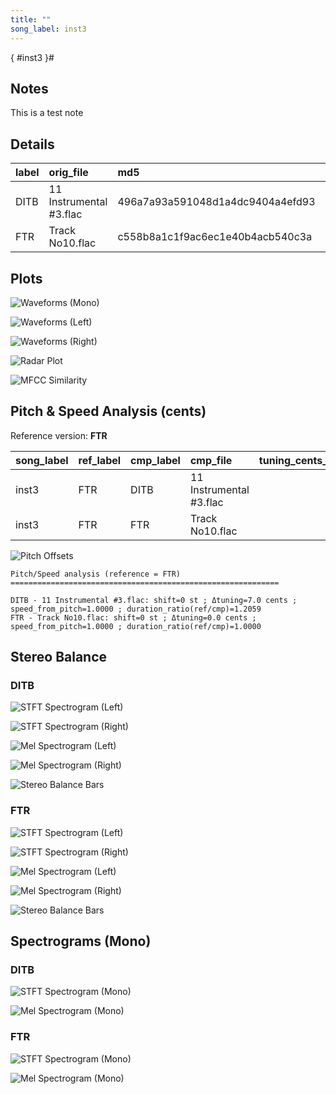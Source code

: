 ```yaml
---
title: ""
song_label: inst3
---
```


[](){ #inst3 }# 

## Notes

This is a test note


## Details

| label   | orig_file               | md5                              |   disc |   track |   duration_sec | duration_fmt   |   loudness |   loudness_left |   loudness_right |   loudness_balance |       rms |   rms_left |   rms_right |   rms_balance |   lr_corr |   spectral_centroid |
|:--------|:------------------------|:---------------------------------|-------:|--------:|---------------:|:---------------|-----------:|----------------:|-----------------:|-------------------:|----------:|-----------:|------------:|--------------:|----------:|--------------------:|
| DITB    | 11 Instrumental #3.flac | 496a7a93a591048d1a4dc9404a4efd93 |      1 |      11 |        38.9867 | 00:38:987      |   -19.2703 |        -17.2219 |         -16.0279 |           -1.19402 | 0.0946578 |  0.0927336 |   0.143984  |    -0.0512506 | 0.101875  |             1766.15 |
| FTR     | Track No10.flac         | c558b8a1c1f9ac6ec1e40b4acb540c3a |      6 |      10 |        47.0133 | 00:47:013      |   -23.5948 |        -17.2715 |         -28.4454 |           11.1739  | 0.0329555 |  0.0515254 |   0.0275547 |     0.0239707 | 0.0775659 |             1657.84 |

## Plots
![Waveforms (Mono)](../assets/songs/inst3/inst3-waveforms_Mono(3).png)

![Waveforms (Left)](../assets/songs/inst3/inst3-waveforms_L(3).png)

![Waveforms (Right)](../assets/songs/inst3/inst3-waveforms_R(3).png)

![Radar Plot](../assets/songs/inst3/inst3-radar_plot(3).png)

![MFCC Similarity](../assets/songs/inst3/inst3-similarity_matrix(3).png)

## Pitch & Speed Analysis (cents)

Reference version: **FTR**

| song_label   | ref_label   | cmp_label   | cmp_file                |   tuning_cents_cmp |   tuning_cents_ref |   delta_tuning_cents |   semitone_shift_vs_ref |   chroma_similarity |   speed_factor_from_pitch |   duration_ratio_ref_over_cmp |
|:-------------|:------------|:------------|:------------------------|-------------------:|-------------------:|---------------------:|------------------------:|--------------------:|--------------------------:|------------------------------:|
| inst3        | FTR         | DITB        | 11 Instrumental #3.flac |                 17 |                 10 |                    7 |                       0 |             0.98603 |                         1 |                       1.20588 |
| inst3        | FTR         | FTR         | Track No10.flac         |                 10 |                 10 |                    0 |                       0 |             1       |                         1 |                       1       |

![Pitch Offsets](../assets/songs/inst3/inst3-pitch_offsets(3).png)

````text
Pitch/Speed analysis (reference = FTR)
============================================================

DITB - 11 Instrumental #3.flac: shift=0 st ; Δtuning=7.0 cents ; speed_from_pitch=1.0000 ; duration_ratio(ref/cmp)=1.2059
FTR - Track No10.flac: shift=0 st ; Δtuning=0.0 cents ; speed_from_pitch=1.0000 ; duration_ratio(ref/cmp)=1.0000

````

## Stereo Balance

### DITB

![STFT Spectrogram (Left)](../assets/songs/inst3/inst3-DITB_spectrogram_L(3).png)

![STFT Spectrogram (Right)](../assets/songs/inst3/inst3-DITB_spectrogram_R(3).png)

![Mel Spectrogram (Left)](../assets/songs/inst3/inst3-DITB_melspec_L(3).png)

![Mel Spectrogram (Right)](../assets/songs/inst3/inst3-DITB_melspec_R(3).png)

![Stereo Balance Bars](../assets/songs/inst3/inst3-DITB_balance(3).png)

### FTR

![STFT Spectrogram (Left)](../assets/songs/inst3/inst3-FTR_spectrogram_L(3).png)

![STFT Spectrogram (Right)](../assets/songs/inst3/inst3-FTR_spectrogram_R(3).png)

![Mel Spectrogram (Left)](../assets/songs/inst3/inst3-FTR_melspec_L(3).png)

![Mel Spectrogram (Right)](../assets/songs/inst3/inst3-FTR_melspec_R(3).png)

![Stereo Balance Bars](../assets/songs/inst3/inst3-FTR_balance(3).png)

## Spectrograms (Mono)

### DITB

![STFT Spectrogram (Mono)](../assets/songs/inst3/inst3-DITB_spectrogram_Mono(3).png)

![Mel Spectrogram (Mono)](../assets/songs/inst3/inst3-DITB_melspec_Mono(3).png)

### FTR

![STFT Spectrogram (Mono)](../assets/songs/inst3/inst3-FTR_spectrogram_Mono(3).png)

![Mel Spectrogram (Mono)](../assets/songs/inst3/inst3-FTR_melspec_Mono(3).png)

